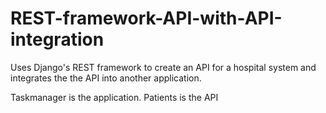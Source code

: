 # REST-framework-API-with-API-integration

Uses Django's REST framework to create an API for a hospital system and integrates the the API into another application.

Taskmanager is the application.
Patients is the API
